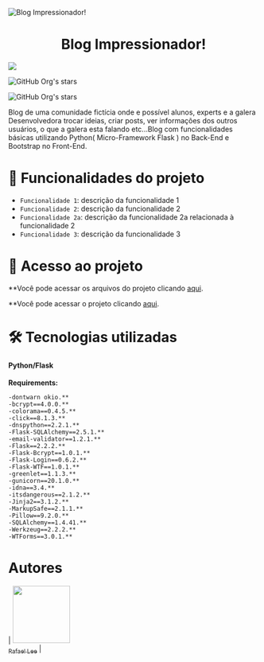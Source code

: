 
![Blog Impressionador!](https://github.com/Rafael-Lee1/blog-python_flask/blob/2e97ac7e4b2fb1ed76c4a0cebda1a2e8af9ef9f0/WELCOME.gif)

<h1 align="center"> Blog Impressionador! </h1>

<img src="http://img.shields.io/static/v1?label=STATUS&message=EM%20DESENVOLVIMENTO&color=GREEN&style=for-the-badge"/>

![GitHub Org's stars](https://img.shields.io/gitlab/contributors/Rafael-Lee1)

![GitHub Org's stars](https://img.shields.io/github/stars/camilafernanda?style=social)

 Blog de uma comunidade fictícia onde e possível alunos, experts e a galera Desenvolvedora trocar ideias, criar posts, ver informações dos outros usuários, o que a galera esta falando etc...Blog com funcionalidades básicas utilizando Python( Micro-Framework Flask ) no Back-End e Bootstrap no Front-End.

# :hammer: Funcionalidades do projeto

- `Funcionalidade 1`: descrição da funcionalidade 1
- `Funcionalidade 2`: descrição da funcionalidade 2
- `Funcionalidade 2a`: descrição da funcionalidade 2a relacionada à funcionalidade 2
- `Funcionalidade 3`: descrição da funcionalidade 3

# 📁 Acesso ao projeto

**Você pode acessar os arquivos do projeto clicando <a href="https://github.com/Rafael-Lee1/blog-python_flask/">aqui</a>.</p>
**Você pode acessar o projeto clicando <a href="https://blogimpressionador.herokuapp.com/">aqui</a>.</p>

# 🛠️ Tecnologias utilizadas

#### Python/Flask

<b>Requirements:</b>

<pre class="notranslate"><code>-dontwarn okio.**
-bcrypt==4.0.0.**
-colorama==0.4.5.**
-click==8.1.3.**
-dnspython==2.2.1.**
-Flask-SQLAlchemy==2.5.1.**
-email-validator==1.2.1.**
-Flask==2.2.2.**
-Flask-Bcrypt==1.0.1.**
-Flask-Login==0.6.2.**
-Flask-WTF==1.0.1.**
-greenlet==1.1.3.**
-gunicorn==20.1.0.**
-idna==3.4.**
-itsdangerous==2.1.2.**
-Jinja2==3.1.2.**
-MarkupSafe==2.1.1.**
-Pillow==9.2.0.**
-SQLAlchemy==1.4.41.**
-Werkzeug==2.2.2.**
-WTForms==3.0.1.**
</code></pre>


# Autores

| [<img src="https://avatars.githubusercontent.com/u/115593138?s=400&u=c345c56a9a6c0718f52a868dc3f39fd8bdbc944d&v=4" width=115><br><sub>Rafael Lee</sub>](https://github.com/Rafael-Lee1) |


